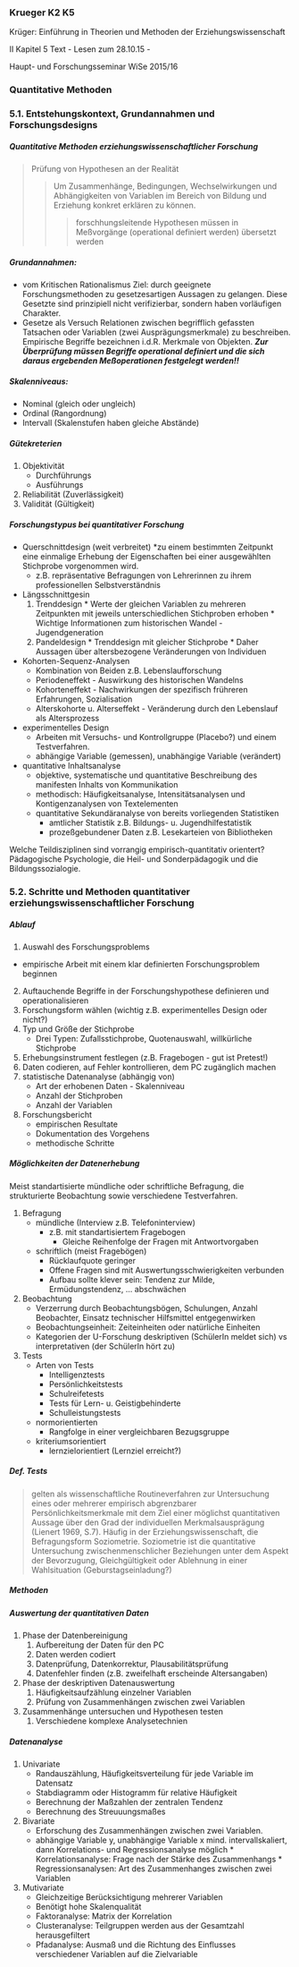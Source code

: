 ### Krueger K2 K5
Krüger: Einführung in Theorien und Methoden der Erziehungswissenschaft

II Kapitel 5 Text - Lesen zum 28.10.15 - 

Haupt- und Forschungsseminar WiSe 2015/16

### Quantitative Methoden

### 5.1. Entstehungskontext, Grundannahmen und Forschungsdesigns

##### Quantitative Methoden erziehungswissenschaftlicher Forschung
> Prüfung von Hypothesen an der Realität
>> Um Zusammenhänge, Bedingungen, Wechselwirkungen und Abhängigkeiten von Variablen im Bereich von Bildung und Erziehung konkret erklären zu können.
>>> forschhungsleitende Hypothesen müssen in Meßvorgänge (operational definiert werden) übersetzt werden

##### Grundannahmen:
* vom Kritischen Rationalismus Ziel: durch geeignete Forschungsmethoden zu gesetzesartigen Aussagen zu gelangen.
Diese Gesetzte sind prinzipiell nicht verifizierbar, sondern haben vorläufigen Charakter.
* Gesetze als Versuch Relationen zwischen begrifflich gefassten Tatsachen oder Variablen (zwei Ausprägungsmerkmale) zu beschreiben.
Empirische Begriffe bezeichnen i.d.R. Merkmale von Objekten.
***Zur Überprüfung müssen Begriffe operational definiert und die sich daraus ergebenden Meßoperationen festgelegt werden!!***

##### Skalenniveaus:
* Nominal (gleich oder ungleich)
* Ordinal (Rangordnung)
* Intervall (Skalenstufen haben gleiche Abstände)

##### Gütekreterien
1. Objektivität 
    * Durchführungs
    * Ausführungs
2. Reliabilität (Zuverlässigkeit)
3. Validität (Gültigkeit)

##### Forschungstypus bei quantitativer Forschung
* Querschnittdesign (weit verbreitet)
    *zu einem bestimmten Zeitpunkt eine einmalige Erhebung der Eigenschaften bei einer ausgewählten Stichprobe vorgenommen wird.
    * z.B. repräsentative Befragungen von Lehrerinnen zu ihrem professionellen Selbstverständnis
* Längsschnittgesin
    1. Trenddesign
      * Werte der gleichen Variablen zu mehreren Zeitpunkten mit jeweils unterschiedlichen Stichproben erhoben
      * Wichtige Informationen zum historischen Wandel - Jugendgeneration
     2. Pandeldesign
      * Trenddesign mit gleicher Stichprobe
      * Daher Aussagen über altersbezogene Veränderungen von Individuen
* Kohorten-Sequenz-Analysen
    * Kombination von Beiden z.B. Lebenslaufforschung
    * Periodeneffekt - Auswirkung des historischen Wandelns
    * Kohorteneffekt - Nachwirkungen der spezifisch frühreren Erfahrungen, Sozialisation
    * Alterskohorte u. Alterseffekt - Veränderung durch den Lebenslauf als Altersprozess
* experimentelles Design
    * Arbeiten mit Versuchs- und Kontrollgruppe (Placebo?) und einem Testverfahren.
    * abhängige Variable (gemessen), unabhängige Variable (verändert)
* quantitative Inhaltsanalyse
    * objektive, systematische und quantitative Beschreibung des manifesten Inhalts von Kommunikation
    * methodisch: Häufigkeitsanalyse, Intensitätsanalysen und Kontigenzanalysen von Textelementen
    * quantitative Sekundäranalyse von bereits vorliegenden Statistiken
        * amtlicher Statistik z.B.  Bildungs- u. Jugendhilfestatistik
        * prozeßgebundener Daten z.B. Lesekarteien von Bibliotheken
  
Welche Teildisziplinen sind vorrangig empirisch-quantitativ orientert?
Pädagogische Psychologie, die Heil- und Sonderpädagogik und die Bildungssozialogie.



### 5.2. Schritte und Methoden quantitativer erziehungswissenschaftlicher Forschung
##### Ablauf

1. Auswahl des Forschungsproblems 
  * empirische Arbeit mit einem klar definierten Forschungsproblem beginnen
2. Auftauchende Begriffe in der Forschungshypothese definieren und operationalisieren
3. Forschungsform wählen (wichtig z.B. experimentelles Design oder nicht?)
4. Typ und Größe der Stichprobe 
    * Drei Typen: Zufallsstichprobe, Quotenauswahl, willkürliche Stichprobe
5. Erhebungsinstrument festlegen (z.B. Fragebogen - gut ist Pretest!)
6. Daten codieren, auf Fehler kontrollieren, dem PC zugänglich machen
7. statistische Datenanalyse (abhängig von)
    * Art der erhobenen Daten - Skalenniveau
    * Anzahl der Stichproben
    * Anzahl der Variablen
8. Forschungsbericht
    * empirischen Resultate
    * Dokumentation des Vorgehens
    * methodische Schritte

##### Möglichkeiten der Datenerhebung
Meist standartisierte mündliche oder schriftliche Befragung,
die strukturierte Beobachtung sowie verschiedene Testverfahren.

1. Befragung
    * mündliche (Interview z.B. Telefoninterview)
      * z.B. mit standartisiertem Fragebogen
        * Gleiche Reihenfolge der Fragen mit Antwortvorgaben
    * schriftlich (meist Fragebögen)
      * Rücklaufquote geringer
      * Offene Fragen sind mit Auswertungsschwierigkeiten verbunden
      * Aufbau sollte klever sein: Tendenz zur Milde, Ermüdungstendenz, ... abschwächen
2. Beobachtung
      * Verzerrung durch Beobachtungsbögen, Schulungen, Anzahl Beobachter, Einsatz technischer Hilfsmittel entgegenwirken
      * Beobachtungseinheit: Zeiteinheiten oder natürliche Einheiten
      * Kategorien der U-Forschung deskriptiven (SchülerIn meldet sich) vs interpretativen (der SchülerIn hört zu)
3. Tests
      * Arten von Tests
         * Intelligenztests
         * Persönlichkeitstests
         * Schulreifetests
         * Tests für Lern- u. Geistigbehinderte 
         * Schulleistungstests
      * normorientierten
         * Rangfolge in einer vergleichbaren Bezugsgruppe
      * kriteriumsorientiert
         * lernzielorientiert (Lernziel erreicht?)

##### Def. Tests
> gelten als wissenschaftliche Routineverfahren zur Untersuchung eines oder mehrerer empirisch abgrenzbarer
> Persönlichkeitsmerkmale mit dem Ziel einer möglichst quantitativen Aussage über den Grad der individuellen Merkmalsausprägung (Lienert 1969, S.7).
Häufig in der Erziehungswissenschaft, die Befragungsform Soziometrie.
Soziometrie ist die quantitative Untersuchung zwischenmenschlicher Beziehungen unter dem Aspekt der Bevorzugung,
Gleichgültigkeit oder Ablehnung in einer Wahlsituation (Geburstagseinladung?)

##### Methoden
##### Auswertung der quantitativen Daten
1. Phase der Datenbereinigung
      1. Aufbereitung der Daten für den PC
      2. Daten werden codiert
      3. Datenprüfung, Datenkorrektur, Plausabilitätsprüfung 
      4. Datenfehler finden (z.B. zweifelhaft erscheinde Altersangaben)
2. Phase der deskriptiven Datenauswertung
      1. Häufigkeitsaufzählung einzelner Variablen
      2. Prüfung von Zusammenhängen zwischen zwei Variablen
3. Zusammenhänge untersuchen und Hypothesen testen
      1. Verschiedene komplexe Analysetechnien

##### Datenanalyse 
1. Univariate
      * Randauszählung, Häufigkeitsverteilung für jede Variable im Datensatz
      * Stabdiagramm oder Histogramm für relative Häufigkeit
      * Berechnung der Maßzahlen der zentralen Tendenz
      * Berechnung des Streuuungsmaßes
2. Bivariate
      * Erforschung des Zusammenhängen zwischen zwei Variablen.
      * abhängige Variable y, unabhängige Variable x mind. intervallskaliert, dann Korrelations- und Regressionsanalyse möglich
       * Korrelationsanalyse: Frage nach der Stärke des Zusammenhangs
       * Regressionsanalysen: Art des Zusammenhanges zwischen zwei Variablen
3. Mutivariate 
      * Gleichzeitige Berücksichtigung mehrerer Variablen
      * Benötigt hohe Skalenqualität
      * Faktoranalyse: Matrix der Korrelation 
      * Clusteranalyse: Teilgruppen werden aus der Gesamtzahl herausgefiltert
      * Pfadanalyse: Ausmaß und die Richtung des Einflusses verschiedener Variablen auf die Zielvariable

